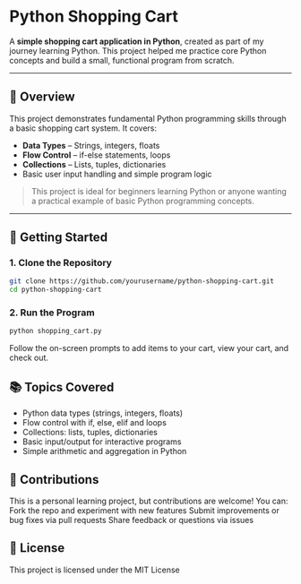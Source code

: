 # Python Shopping Cart

A **simple shopping cart application in Python**, created as part of my journey learning Python. This project helped me practice core Python concepts and build a small, functional program from scratch.

---

## 🚀 Overview

This project demonstrates fundamental Python programming skills through a basic shopping cart system. It covers:

- **Data Types** – Strings, integers, floats  
- **Flow Control** – if-else statements, loops  
- **Collections** – Lists, tuples, dictionaries  
- Basic user input handling and simple program logic  

> This project is ideal for beginners learning Python or anyone wanting a practical example of basic Python programming concepts.

---

## 🧪 Getting Started

### 1. Clone the Repository
```bash
git clone https://github.com/yourusername/python-shopping-cart.git
cd python-shopping-cart
```
### 2. Run the Program
```sql
python shopping_cart.py
```
Follow the on-screen prompts to add items to your cart, view your cart, and check out.

## 📚 Topics Covered

- Python data types (strings, integers, floats)
- Flow control with if, else, elif and loops
- Collections: lists, tuples, dictionaries
- Basic input/output for interactive programs
- Simple arithmetic and aggregation in Python

## 🤝 Contributions
This is a personal learning project, but contributions are welcome! You can:
Fork the repo and experiment with new features
Submit improvements or bug fixes via pull requests
Share feedback or questions via issues

## 📜 License
This project is licensed under the MIT License
